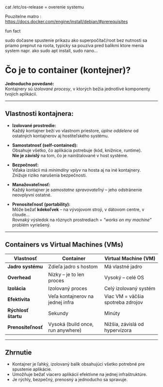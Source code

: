 cat /etc/os-release = overenie systemu 

Pouzitelne matro : https://docs.docker.com/engine/install/debian/#prerequisites 

fun fact 

sudo dočasne spustenie prikazu ako superpočítač/root bez nutnosti sa priamo prepnut na roota, typicky sa pouziva pred balikmi 
ktore menia system napr. ako sudo apt install, sudo nano... 



# Čo je to container (kontejner)?

**Jednoducho povedané:**  
Kontajnery sú *izolované procesy*, v ktorých bežia jednotlivé komponenty tvojich aplikácií.

---

## Vlastnosti kontajnera:

- **Izolované prostredie:**  
  Každý kontajner beží vo vlastnom priestore, *úplne oddelene* od ostatných kontajnerov aj hostiteľského systému.

- **Samostatnosť (self-contained):**  
  Obsahuje všetko, čo aplikácia potrebuje (kód, knižnice, runtime).  
  **Nie je závislý** na tom, čo je nainštalované v host systéme.

- **Bezpečnosť:**  
  Vďaka izolácii má *minimálny vplyv* na hosta aj na iné kontajnery.  
  Znižuje riziko narušenia bezpečnosti.

- **Manažovateľnosť:**  
  Každý kontajner je *samostatne spravovateľný* – jeho odstránenie neovplyvní ostatné.

- **Prenositeľnosť (portability):**  
  Môže bežať **kdekoľvek** – na vývojovom stroji, v dátovom centre, v cloude...  
  Rovnaký výsledok na rôznych prostrediach = *"works on my machine"* problém vyriešený.

---

## Containers vs Virtual Machines (VMs)

| Vlastnosť          | Container                           | Virtual Machine (VM)                     |
|--------------------|--------------------------------------|------------------------------------------|
| **Jadro systému**  | Zdieľa jadro s hostom                | Má vlastné jadro                         |
| **Overhead**       | Nízky – je to len proces             | Vysoký – celé OS                         |
| **Izolácia**       | Izolovaný proces                     | Celý izolovaný systém                    |
| **Efektivita**     | Veľa kontajnerov na jednej infra    | Viac VM = väčšia spotreba zdrojov       |
| **Rýchlosť štartu**| Sekundy                              | Minúty                                   |
| **Prenositeľnosť** | Vysoká (build once, run anywhere)    | Nižšia, závislá od hypervízora           |

---

## Zhrnutie

- Kontajner je ľahký, izolovaný balík obsahujúci všetko potrebné pre spustenie aplikácie.
- Umožňuje bežať viacero aplikácií efektívne na jednej infraštruktúre.
- Je rýchly, bezpečný, prenosný a jednoducho sa spravuje.
